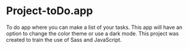 # Project-toDo.app
 To do app where you can make a list of your tasks. This app will have an option to change the color theme or use a dark mode. This project was created to train the use of Sass and JavaScript.
